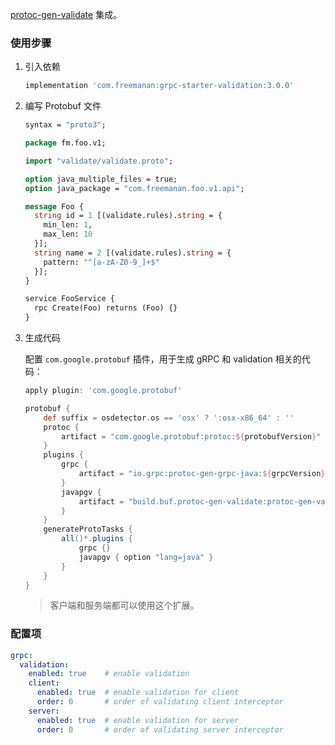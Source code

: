 
[protoc-gen-validate](https://github.com/bufbuild/protoc-gen-validate) 集成。

### 使用步骤

1. 引入依赖

    ```groovy
    implementation 'com.freemanan:grpc-starter-validation:3.0.0'
    ```

2. 编写 Protobuf 文件

    ```protobuf
    syntax = "proto3";
    
    package fm.foo.v1;
    
    import "validate/validate.proto";
    
    option java_multiple_files = true;
    option java_package = "com.freemanan.foo.v1.api";
    
    message Foo {
      string id = 1 [(validate.rules).string = {
        min_len: 1,
        max_len: 10
      }];
      string name = 2 [(validate.rules).string = {
        pattern: "^[a-zA-Z0-9_]+$"
      }];
    }
   
    service FooService {
      rpc Create(Foo) returns (Foo) {}
    }
    ```

3. 生成代码

   配置 `com.google.protobuf` 插件，用于生成 gRPC 和 validation 相关的代码：

    ```groovy
    apply plugin: 'com.google.protobuf'
    
    protobuf {
        def suffix = osdetector.os == 'osx' ? ':osx-x86_64' : ''
        protoc {
            artifact = "com.google.protobuf:protoc:${protobufVersion}" + suffix
        }
        plugins {
            grpc {
                artifact = "io.grpc:protoc-gen-grpc-java:${grpcVersion}" + suffix
            }
            javapgv {
                artifact = "build.buf.protoc-gen-validate:protoc-gen-validate:${pgvVersion}" + suffix
            }
        }
        generateProtoTasks {
            all()*.plugins {
                grpc {}
                javapgv { option "lang=java" }
            }
        }
    }
    ```

   > 客户端和服务端都可以使用这个扩展。

### 配置项

```yaml
grpc:
  validation:
    enabled: true    # enable validation
    client:
      enabled: true  # enable validation for client
      order: 0       # order of validating client interceptor
    server:
      enabled: true  # enable validation for server
      order: 0       # order of validating server interceptor
```
